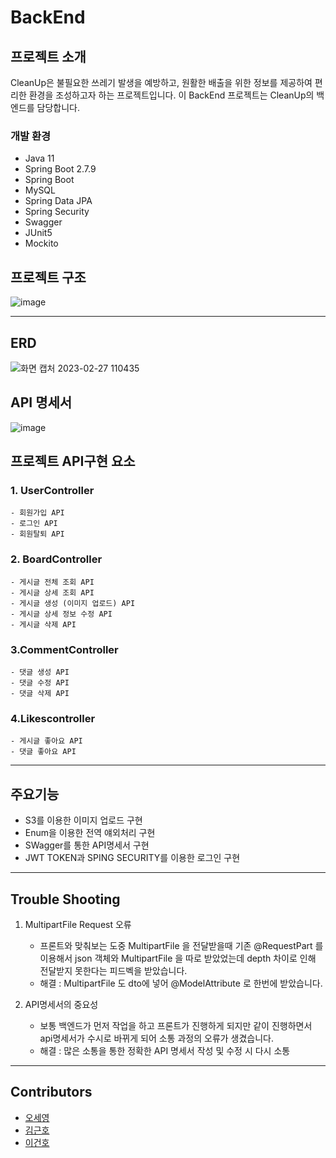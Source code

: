 # BackEnd

## 프로젝트 소개
CleanUp은 불필요한 쓰레기 발생을 예방하고, 원활한 배출을 위한 정보를 제공하여 편리한 환경을 조성하고자 하는 프로젝트입니다. 이 BackEnd 프로젝트는 CleanUp의 백엔드를 담당합니다.

### 개발 환경
- Java 11
- Spring Boot 2.7.9
- Spring Boot
- MySQL
- Spring Data JPA
- Spring Security
- Swagger
- JUnit5
- Mockito

## 프로젝트 구조
![image](https://user-images.githubusercontent.com/76714304/222457409-897778e5-d986-489e-987f-0773a6e15c6f.png)

---

## ERD
![화면 캡처 2023-02-27 110435](https://user-images.githubusercontent.com/95588392/221455174-e75defee-8f5d-48d5-acaa-2ba700b47fdb.png)

## API 명세서
![image](https://user-images.githubusercontent.com/76714304/222444968-69a3d17b-cb7a-4361-8bcd-2fc1e4c8a1c6.png)

## 프로젝트 API구현 요소

### 1. UserController
    - 회원가입 API 
    - 로그인 API
    - 회원탈퇴 API

### 2. BoardController
    - 게시글 전체 조회 API
    - 게시글 상세 조회 API
    - 게시글 생성 (이미지 업로드) API 
    - 게시글 상세 정보 수정 API
    - 게시글 삭제 API
    
### 3.CommentController
    - 댓글 생성 API
    - 댓글 수정 API
    - 댓글 삭제 API
    
### 4.Likescontroller
    - 게시글 좋아요 API
    - 댓글 좋아요 API
    
---

## 주요기능
  - S3를 이용한 이미지 업로드 구현
  - Enum을 이용한 전역 얘외처리 구현
  - SWagger를 통한 API명세서 구현
  - JWT TOKEN과 SPING SECURITY를 이용한 로그인 구현
  
---

## Trouble Shooting
1. MultipartFile Request 오류
    - 프론트와 맞춰보는 도중 MultipartFile 을 전달받을때 기존 @RequestPart 를 이용해서 json 객체와 MultipartFile 을 따로 받았었는데 depth 차이로 인해 전달받지 못한다는 피드벡을 받았습니다.
    - 해결 : MultipartFile 도 dto에 넣어 @ModelAttribute 로 한번에 받았습니다.
 
2. API명세서의 중요성
    - 보통 백엔드가 먼저 작업을 하고 프론트가 진행하게 되지만 같이 진행하면서 api명세서가 수시로 바뀌게 되어 소통 과정의 오류가 생겼습니다.
    - 해결 : 많은 소통을 통한 정확한 API 명세서 작성 및 수정 시 다시 소통
-----

## Contributors
- [오세영](https://github.com/osy9536)
- [김근호](https://github.com/GEUNHOKIM)
- [이건호](https://github.com/Kuno1734)
